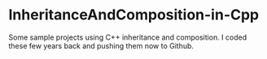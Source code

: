 # InheritanceAndComposition-in-Cpp
Some sample projects using C++ inheritance and composition. I coded these few years back and pushing them now to Github. 
